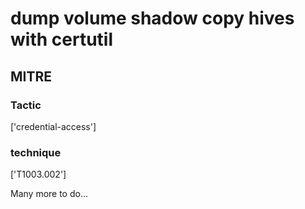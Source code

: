 # dump volume shadow copy hives with certutil

## MITRE

### Tactic
['credential-access']

### technique
['T1003.002']

Many more to do...
